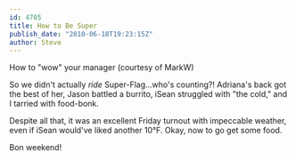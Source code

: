 ```yaml
---
id: 4705
title: How to Be Super
publish_date: "2010-06-18T19:23:15Z"
author: Steve
---
```

  
How to "wow" your manager (courtesy of MarkW)

So we didn't actually _ride_ Super-Flag...who's counting?! Adriana's back got the best of her, Jason battled a burrito, iSean struggled with "the cold," and I tarried with food-bonk.

Despite all that, it was an excellent Friday turnout with impeccable weather, even if iSean would've liked another 10°F. Okay, now to go get some food.

Bon weekend!
